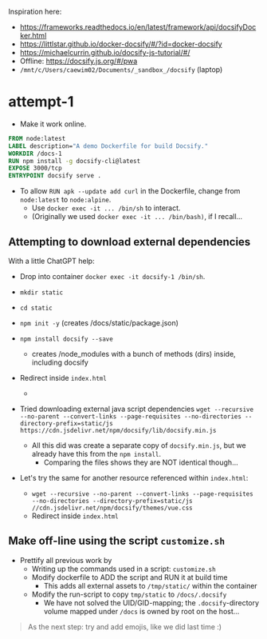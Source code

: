 
Inspiration here: 
- https://frameworks.readthedocs.io/en/latest/framework/api/docsifyDocker.html
- https://littlstar.github.io/docker-docsify/#/?id=docker-docsify
- https://michaelcurrin.github.io/docsify-js-tutorial/#/
- Offline: https://docsify.js.org/#/pwa
- `/mnt/c/Users/caewim02/Documents/_sandbox_/docsify` (laptop)

# attempt-1
- Make it work online.

```dockerfile
FROM node:latest
LABEL description="A demo Dockerfile for build Docsify."
WORKDIR /docs-1
RUN npm install -g docsify-cli@latest
EXPOSE 3000/tcp
ENTRYPOINT docsify serve .
```

- To allow `RUN apk --update add curl` in the Dockerfile, change from `node:latest` to `node:alpine`. 
	- Use `docker exec -it ... /bin/sh` to interact.
	- (Originally we used `docker exec -it ... /bin/bash)`, if I recall... 

## Attempting to download external dependencies 
With a little ChatGPT help:

- Drop into container `docker exec -it docsify-1 /bin/sh`.
- `mkdir static`
- `cd static`
- `npm init -y` (creates /docs/static/package.json)
- `npm install docsify --save` 
	- creates /node_modules with a bunch of methods (dirs) inside, including docsify
 - Redirect inside `index.html`
	 - <script src="static/node_modules/docsify/lib/docsify.min.js"></script>
- Tried downloading external java script dependencies 
  `wget --recursive --no-parent --convert-links --page-requisites --no-directories --directory-prefix=static/js https://cdn.jsdelivr.net/npm/docsify/lib/docsify.min.js`

	- All this did was create a separate copy of `docsify.min.js`, but we already have this from the `npm install`.
		- Comparing the files shows they are NOT identical though...
- Let's try the same for another resource referenced within `index.html`:
	- `wget --recursive --no-parent --convert-links --page-requisites --no-directories --directory-prefix=static/js //cdn.jsdelivr.net/npm/docsify/themes/vue.css`
	- Redirect inside `index.html`
	  <link rel="stylesheet" href="static/js/vue.css">

## Make off-line using the script `customize.sh`

- Prettify all previous work by
	- Writing up the commands used in a script: `customize.sh`
	- Modify dockerfile to ADD the script and RUN it at build time 
		- This adds all external assets to `/tmp/static/` within the container
	- Modify the run-script to copy `tmp/static` to `/docs/.docsify` 
		- We have not solved the UID/GID-mapping; the `.docsify`-directory volume mapped under `/docs` is owned by root on the host...

> As the next step: try and add emojis, like we did last time :)
> 
  
